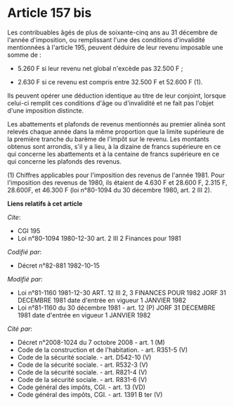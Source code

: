 # Article 157 bis

Les contribuables âgés de plus de soixante-cinq ans au 31 décembre de l'année d'imposition, ou remplissant l'une des
conditions d'invalidité mentionnées à l'article 195, peuvent déduire de leur revenu imposable une somme de :

- 5.260 F si leur revenu net global n'excède pas 32.500 F ;

- 2.630 F si ce revenu est compris entre 32.500 F et 52.600 F (1).

Ils peuvent opérer une déduction identique au titre de leur conjoint, lorsque celui-ci remplit ces conditions d'âge ou
d'invalidité et ne fait pas l'objet d'une imposition distincte.

Les abattements et plafonds de revenus mentionnés au premier alinéa sont relevés chaque année dans la même proportion que la
limite supérieure de la première tranche du barème de l'impôt sur le revenu. Les montants obtenus sont arrondis, s'il y a
lieu, à la dizaine de francs supérieure en ce qui concerne les abattements et à la centaine de francs supérieure en ce qui
concerne les plafonds des revenus.

(1) Chiffres applicables pour l'imposition des revenus de l'année 1981. Pour l'imposition des revenus de 1980, ils étaient de
4.630 F et 28.600 F, 2.315 F, 28.600F, et 46.300 F (loi n°80-1094 du 30 décembre 1980, art. 2 III 2).

**Liens relatifs à cet article**

_Cite_:

  - CGI 195
  - Loi n°80-1094 1980-12-30 art. 2 III 2 Finances pour 1981

_Codifié par_:

  - Décret n°82-881 1982-10-15

_Modifié par_:

  - Loi n°81-1160 1981-12-30 ART. 12 III 2, 3 FINANCES POUR 1982 JORF 31 DECEMBRE 1981 date d'entrée en vigueur 1 JANVIER 1982
  - Loi n°81-1160 du 30 décembre 1981 - art. 12 (P) JORF 31 DECEMBRE 1981 date d'entrée en vigueur 1 JANVIER 1982

_Cité par_:

  - Décret n°2008-1024 du 7 octobre 2008 - art. 1 (M)
  - Code de la construction et de l'habitation. - art. R351-5 (V)
  - Code de la sécurité sociale. - art. D542-10 (V)
  - Code de la sécurité sociale. - art. R532-3 (V)
  - Code de la sécurité sociale. - art. R821-4 (V)
  - Code de la sécurité sociale. - art. R831-6 (V)
  - Code général des impôts, CGI. - art. 13 (VD)
  - Code général des impôts, CGI. - art. 1391 B ter (V)
